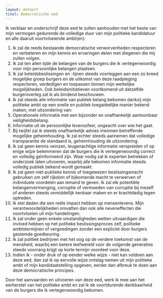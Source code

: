 ```yaml
---
layout: default
titel: Democratische eed
---
```

Ik verklaar en onderschrijf deze eed te zullen aanhouden met het beste van mijn vermogen gedurende de volledige duur van mijn politieke kandidatuur en alle daaruit voortvloeiende ambt(en):

1. Ik zal de reeds bestaande democratische verworvenheden respecteren en verbeteren en mijn kennis en ervaringen delen met diegenen die mij zullen volgen.
2. Ik zal ten allen tijde de belangen van de burgers die ik vertegenwoordig voor mijn persoonlijke belangen plaatsen.
3. Ik zal beleidsbeslissingen en -lijnen steeds voorleggen aan een zo breed mogelijke groep burgers en de uitkomst van deze raadpleging respecteren, verdedigen en toepassen binnen mijn wettelijke mogelijkheden. Ook beleidsinitiatieven voortkomend uit datzelfde burgeroverleg zal ik als bindend beschouwen.
4. Ik zal steeds alle informatie van publiek belang bekomen dankzij mijn politieke ambt op een snelle en publiek toegankelijke manier bekend maken, met uitzondering van:
5. Operationele informatie met een bijzonder en onafhankelijk aantoonbaar veiligheidsbelang.
6. Informatie uit de persoonlijke levenssfeer, ongeacht over wie het gaat.
7. Bij twijfel zal ik steeds onafhankelijk advies inwinnen betreffende mogelijke geheimhouding. Ik zal echter steeds aannemen dat volledige transparantie de standaard is, geheimhouding de uitzondering.
8. Ik zal geen kennis veinzen, leugenachtige informatie verspreiden of op enige wijze belemmeren dat de burgers die ik vertegenwoordig correct en volledig geïnformeerd zijn. Waar nodig zal ik experten betrekken of onderzoek laten uitvoeren, waarbij alle bekomen informatie steeds volledig publiek bekend wordt gemaakt.
9. Ik zal geen niet-publieke kennis of toegewezen beslissingsmacht gebruiken om zelf rijkdom of bijkomende macht te verwerven of individuele voordelen aan iemand te geven. Ik zal elk potentiële belangenvermenging, corruptie of vermoeden van corruptie bij mezelf of anderen steeds onmiddellijk kenbaar maken en er krachtdadig tegen optreden.
10. Ik stel daden die een reële impact hebben op mensenlevens. Mijn verantwoordelijkheden omvatten dan ook alle neveneffecten die voortvloeien uit mijn handelingen.
11. Ik zal onder geen enkele omstandigheden wetten uitvaardigen die invloed hebben op het politieke beslissingsproces zelf, politieke ambtstermijnen of vergoedingen zonder een expliciet door burgers gestemde goedkeuring.
12. Ik zal politiek bedrijven met het oog op de verdere toekomst van de mensheid, waarbij een betere leefwereld voor de volgende generaties steeds voorrang krijgt op korte termijn voordeel voor deze.
13. Indien ik - onder druk of op eender welke wijze - niet kan voldoen aan deze eed, dan zal ik op eervolle wijze ontslag nemen uit mijn politieke ambt of mijn kandidaatstelling opgeven, eerder dan afbreuk te doen aan deze democratische principes.

Door het aanvaarden en uitvoeren van deze eed, werk ik mee aan het eerherstel van het politieke ambt en zal ik de voortdurende dankbaarheid van de burgers die ik vertegenwoordig bekomen.
